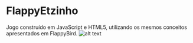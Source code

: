 # FlappyEtzinho
Jogo construído em JavaScript e HTML5, utilizando os mesmos conceitos apresentados em FlappyBird.
![alt text](https://cdn.discordapp.com/attachments/178849093026578432/898798204076851230/unknown.png)
